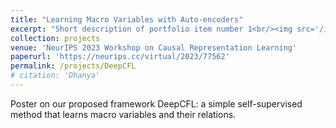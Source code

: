 ```yaml
---
title: "Learning Macro Variables with Auto-encoders"
excerpt: "Short description of portfolio item number 1<br/><img src='/images/DeepCFL_preview.png'>"
collection: projects
venue: 'NeurIPS 2023 Workshop on Causal Representation Learning'
paperurl: 'https://neurips.cc/virtual/2023/77562'
permalink: /projects/DeepCFL
# citation: 'Dhanya'
---
```

Poster on our proposed framework DeepCFL: a simple self-supervised method that learns macro variables and their relations.

